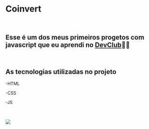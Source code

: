 <h1>Coinvert</h1>
<br>
<h2> Esse é um dos meus primeiros progetos com javascript que eu aprendi no <a href="https://aulas.devclub.com.br/">DevClub</a>👨‍💻</h2>
<br>
<h2> As tecnologias utilizadas no projeto </h2>
<p>-HTML</p>
<p>-CSS</p>
<p>-JS</p>
<br>
<br>
<img src="https://github.com/Ryan-pro10/convert-coin/commit/98cbb5840e2f7cc3a1fa965aea5e1de261711d5c">
